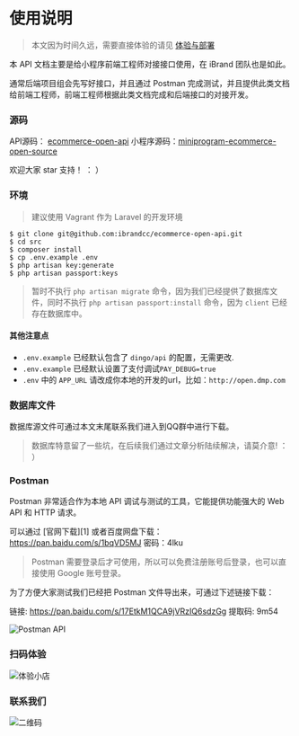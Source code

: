 # 使用说明

> 本文因为时间久远，需要直接体验的请见 [体验与部署](<https://www.ibrand.cc/docs/api/v1>)



本 API 文档主要是给小程序前端工程师对接接口使用，在 iBrand 团队也是如此。

通常后端项目组会先写好接口，并且通过 Postman 完成测试，并且提供此类文档给前端工程师，前端工程师根据此类文档完成和后端接口的对接开发。

### 源码

API源码： [ecommerce-open-api](https://github.com/ibrandcc/ecommerce-open-api)
小程序源码：[miniprogram-ecommerce-open-source](https://github.com/ibrandcc/miniprogram-ecommerce-open-source)

欢迎大家 star 支持！ ： ）

### 环境

> 建议使用 Vagrant 作为 Laravel 的开发环境

```
$ git clone git@github.com:ibrandcc/ecommerce-open-api.git
$ cd src
$ composer install
$ cp .env.example .env
$ php artisan key:generate
$ php artisan passport:keys
```
> 暂时不执行 `php artisan migrate` 命令，因为我们已经提供了数据库文件，同时不执行 `php artisan passport:install` 命令，因为 `client` 已经存在数据库中。

#### 其他注意点

- `.env.example` 已经默认包含了 `dingo/api` 的配置，无需更改.
- `.env.example` 已经默认设置了支付调试`PAY_DEBUG=true`
- `.env` 中的 `APP_URL` 请改成你本地的开发的url，比如：`http://open.dmp.com`


### 数据库文件

数据库源文件可通过本文末尾联系我们进入到QQ群中进行下载。

> 数据库特意留了一些坑，在后续我们通过文章分析陆续解决，请莫介意!  ： ）

### Postman

Postman 非常适合作为本地 API 调试与测试的工具，它能提供功能强大的 Web API 和 HTTP 请求。

可以通过 [官网下载][1] 或者百度网盘下载：https://pan.baidu.com/s/1bqVD5MJ 密码：4lku

> Postman 需要登录后才可使用，所以可以免费注册账号后登录，也可以直接使用 Google 账号登录。

为了方便大家测试我们已经把 Postman 文件导出来，可通过下述链接下载：

链接: https://pan.baidu.com/s/17EtkM1QCA9jVRzIQ6sdzGg  提取码: 9m54

![Postman API](https://iyoyo.oss-cn-hangzhou.aliyuncs.com/post/postman/postman1.png)

### 扫码体验

![体验小店](https://iyoyo.oss-cn-hangzhou.aliyuncs.com/post/miniprogramcode/1.jpg)

### 联系我们

![二维码](https://iyoyo.oss-cn-hangzhou.aliyuncs.com/post/%E4%BA%8C%E7%BB%B4%E7%A0%81.jpg)